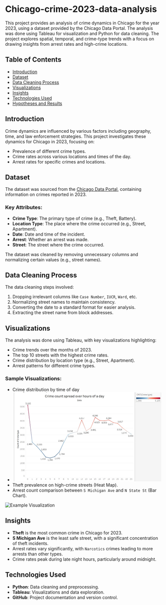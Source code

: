 # Chicago-crime-2023-data-analysis
This project provides an analysis of crime dynamics in Chicago for the year 2023, using a dataset provided by the Chicago Data Portal. The analysis was done using Tableau for visualization and Python for data cleaning. The project explores spatial, temporal, and crime-type trends with a focus on drawing insights from arrest rates and high-crime locations.

## Table of Contents
- [Introduction](#introduction)
- [Dataset](#dataset)
- [Data Cleaning Process](#data-cleaning-process)
- [Visualizations](#visualizations)
- [Insights](#insights)
- [Technologies Used](#technologies-used)
- [Hypotheses and Results](./Chicago-crime-2023-data-analysis.pdf)

## Introduction
Crime dynamics are influenced by various factors including geography, time, and law enforcement strategies. This project investigates these dynamics for Chicago in 2023, focusing on:
- Prevalence of different crime types.
- Crime rates across various locations and times of the day.
- Arrest rates for specific crimes and locations.

## Dataset
The dataset was sourced from the [Chicago Data Portal](https://data.cityofchicago.org/Public-Safety/Crimes-2023/xguy-4ndq/about_data), containing information on crimes reported in 2023.

### Key Attributes:
- **Crime Type**: The primary type of crime (e.g., Theft, Battery).
- **Location Type**: The place where the crime occurred (e.g., Street, Apartment).
- **Date**: Date and time of the incident.
- **Arrest**: Whether an arrest was made.
- **Street**: The street where the crime occurred.

The dataset was cleaned by removing unnecessary columns and normalizing certain values (e.g., street names).

## Data Cleaning Process
The data cleaning steps involved:
1. Dropping irrelevant columns like `Case Number`, `IUCR`, `Ward`, etc.
2. Normalizing street names to maintain consistency.
3. Converting the date to a standard format for easier analysis.
4. Extracting the street name from block addresses.

## Visualizations
The analysis was done using Tableau, with key visualizations highlighting:
- Crime trends over the months of 2023.
- The top 10 streets with the highest crime rates.
- Crime distribution by location type (e.g., Street, Apartment).
- Arrest patterns for different crime types.

### Sample Visualizations:
- Crime distribution by time of day
- ![Crime distribution by time of day](./Visualizations/Crime_count_over_hours_of_day.jpg)
- Theft prevalence on high-crime streets (Heat Map).
- Arrest count comparison between `S Michigan Ave` and `N State St` (Bar Chart).

![Example Visualization](./visualizations/crime_by_street.png)


## Insights
- **Theft** is the most common crime in Chicago for 2023.
- **S Michigan Ave** is the least safe street, with a significant concentration of theft incidents.
- Arrest rates vary significantly, with `Narcotics` crimes leading to more arrests than other types.
- Crime rates peak during late night hours, particularly around midnight.

## Technologies Used
- **Python**: Data cleaning and preprocessing.
- **Tableau**: Visualizations and data exploration.
- **GitHub**: Project documentation and version control.

